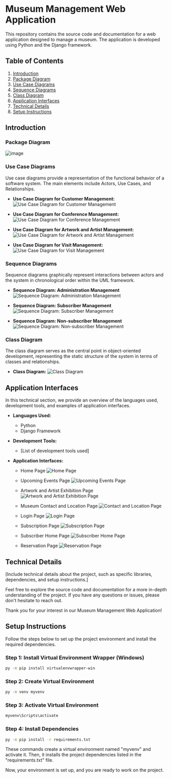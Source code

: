 # Museum Management Web Application

This repository contains the source code and documentation for a web application designed to manage a museum. The application is developed using Python and the Django framework.

## Table of Contents
1. [Introduction](#introduction)
2. [Package Diagram](#package-diagram)
3. [Use Case Diagrams](#use-case-diagrams)
4. [Sequence Diagrams](#sequence-diagrams)
5. [Class Diagram](#class-diagram)
6. [Application Interfaces](#application-interfaces)
7. [Technical Details](#technical-details)
8. [Setup Instructions](#setup-instructions)

## Introduction

### Package Diagram
![image](https://github.com/oumaimabenaboud/Gestion-de-musee/assets/120368654/b4fa32a6-b964-4f2e-b776-324d393fd8e8)

### Use Case Diagrams
Use case diagrams provide a representation of the functional behavior of a software system. The main elements include Actors, Use Cases, and Relationships.

- **Use Case Diagram for Customer Management:**
 ![Use Case Diagram for Customer Management](https://github.com/oumaimabenaboud/Gestion-de-musee/assets/120368654/580ee720-c731-46a7-b9dc-45d6548257a8)


- **Use Case Diagram for Conference Management:**
  ![Use Case Diagram for Conference Management](https://github.com/oumaimabenaboud/Gestion-de-musee/assets/120368654/b7ed01cd-3de2-49e8-bfc3-96efe18f983f)

- **Use Case Diagram for Artwork and Artist Management:**
  ![Use Case Diagram for Artwork and Artist Management](https://github.com/oumaimabenaboud/Gestion-de-musee/assets/120368654/9ea5cdeb-7a54-41b3-ab97-799e3fa2a317)

- **Use Case Diagram for Visit Management:**
  ![Use Case Diagram for Visit Management](https://github.com/oumaimabenaboud/Gestion-de-musee/assets/120368654/502d5cbe-75cd-45d8-92c9-ed95dd7fd81a)
  
### Sequence Diagrams
Sequence diagrams graphically represent interactions between actors and the system in chronological order within the UML framework.

- **Sequence Diagram: Administration Management**
  ![Sequence Diagram: Administration Management](./path/to/image)

- **Sequence Diagram: Subscriber Management**
  ![Sequence Diagram: Subscriber Management](./path/to/image)

- **Sequence Diagram: Non-subscriber Management**
  ![Sequence Diagram: Non-subscriber Management](./path/to/image)

### Class Diagram
The class diagram serves as the central point in object-oriented development, representing the static structure of the system in terms of classes and relationships.

- **Class Diagram:**
  ![Class Diagram](./path/to/image)

## Application Interfaces

In this technical section, we provide an overview of the languages used, development tools, and examples of application interfaces.

- **Languages Used:**
  - Python
  - Django Framework

- **Development Tools:**
  - [List of development tools used]

- **Application Interfaces:**
  - Home Page
    ![Home Page](./path/to/image)

  - Upcoming Events Page
    ![Upcoming Events Page](./path/to/image)

  - Artwork and Artist Exhibition Page
    ![Artwork and Artist Exhibition Page](./path/to/image)

  - Museum Contact and Location Page
    ![Contact and Location Page](./path/to/image)

  - Login Page
    ![Login Page](./path/to/image)

  - Subscription Page
    ![Subscription Page](./path/to/image)

  - Subscriber Home Page
    ![Subscriber Home Page](./path/to/image)

  - Reservation Page
    ![Reservation Page](./path/to/image)

## Technical Details

[Include technical details about the project, such as specific libraries, dependencies, and setup instructions.]

Feel free to explore the source code and documentation for a more in-depth understanding of the project. If you have any questions or issues, please don't hesitate to reach out.

Thank you for your interest in our Museum Management Web Application!

## Setup Instructions

Follow the steps below to set up the project environment and install the required dependencies.

### Step 1: Install Virtual Environment Wrapper (Windows)

```bash
py -m pip install virtualenvwrapper-win
```

### Step 2: Create Virtual Environment

```bash
py -m venv myvenv
```

### Step 3: Activate Virtual Environment

```bash
myvenv\Scripts\activate
```

### Step 4: Install Dependencies

```bash
py -m pip install -r requirements.txt
```

These commands create a virtual environment named "myvenv" and activate it. Then, it installs the project dependencies listed in the "requirements.txt" file.

Now, your environment is set up, and you are ready to work on the project.
